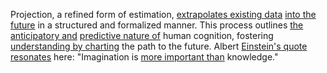 
Projection, a refined form of estimation, [extrapolates existing data](1/2/2/2/3/3/.Projection) [into the future](3/3/2/3/3/2/_Past-Future) in a structured and formalized manner. This process outlines [the anticipatory and](3/3/3/3/_Before-During-After) [predictive nature of](2/3/1/3/1/2/.Predictive%20Utility) human cognition, fostering [understanding by charting](2/2/3/2/2/2/.Understanding%20and%20Explanation) the path to the future. Albert [Einstein's quote resonates](2/3/2/3/1/.Sciences) here: "Imagination is [more important than](3/1/1/2/1/1/2/.Communication) knowledge."

